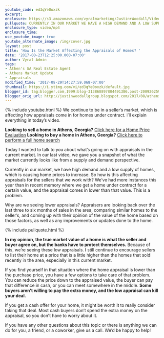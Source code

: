 ```yaml
---
youtube_code: ed3qYe0oxzk
excerpt:
enclosure: https://s3.amazonaws.com/vyralmarketing/Justin+Woodall/Videos/May+17/Athens+Real+Estate+Agent-+How+the+Market+Is+Affecting+Appraisals.mp4
pullquote: CURRENTLY IN OUR MARKET WE HAVE A HIGH DEMAND AND A LOW SUPPLY OF HOMES.
enclosure_type: video/mp4
enclosure_time:
use_youtube_image: true
youtube_alternate_image: /img/cover.jpg
layout: post
title: 'How Is the Market Affecting the Appraisals of Homes? '
date: '2017-08-23T12:25:00.000-07:00'
author: Vyral Admin
tags:
- Athen's GA Real Estate Agent
- Athens Market Update
- Appraisals
modified_time: '2017-08-29T14:27:59.068-07:00'
thumbnail: https://i.ytimg.com/vi/ed3qYe0oxzk/default.jpg
blogger_id: tag:blogger.com,1999:blog-313868897804491386.post-200926259303679006
blogger_orig_url: http://justinwoodallgroup.blogspot.com/2017/08/athens-real-estate-agent-how-the-market-is-affecting-appraisals.html
---
```

{% include youtube.html %}
We continue to be in a seller’s market, which is affecting how appraisals come in for homes under contract. I’ll explain everything in today’s video.

**Looking to sell a home in Athens, Georgia?** <a href="http://www.myathenshomevalue.com/" target="_blank">Click here for a Home Price  Evaluation</a>
**Looking to buy a home in Athens, Georgia?** <a href="http://www.athensareahomesearch.com/" target="_blank">Click here to perform a full home search</a>

Today I wanted to talk to you about what’s going on with appraisals in the current market. In our last video, we gave you a snapshot of what the market currently looks like from a supply and demand perspective.

Currently in our market, we have high demand and a low supply of homes, which is causing home prices to increase. So how is this affecting appraisals for the sellers that we work with? We’ve had more instances this year than in recent memory where we get a home under contract for a certain value, and the appraisal comes in lower than that value. This is a problem.

Why are we seeing lower appraisals? Appraisers are looking back over the last three to six months of sales in the area, comparing similar homes to the seller’s, and coming up with their opinion of the value of the home based on those factors, as well as any improvements or updates done to the home.

{% include pullquote.html %}

**In my opinion, the true market value of a home is what the seller and buyer agree on, but the banks have to protect themselves.** Because of this, we’re seeing these low appraisals. I still continue to encourage sellers to list their home at a price that is a little higher than the homes that sold recently in the area, especially in this current market.

If you find yourself in that situation where the home appraisal is lower than the purchase price, you have a few options to take care of that problem. You can reduce the price down to the appraised value, the buyer can pay that difference in cash, or you can meet somewhere in the middle. **Some buyers aren’t willing to pay the extra money, and the low appraisal can kill your deal.**

If you get a cash offer for your home, it might be worth it to really consider taking that deal. Most cash buyers don’t spend the extra money on the appraisal, so you don’t have to worry about it.

If you have any other questions about this topic or there is anything we can do for you, a friend, or a coworker, give us a call. We’d be happy to help!
